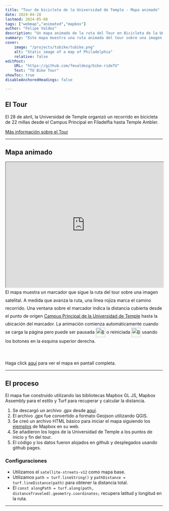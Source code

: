 ```yaml
---
title: "Tour de bicicleta de la Universidad de Temple - Mapa animado"
date: 2024-04-28
lastmod: 2024-05-08
tags: ["webmap","animated","mapbox"]
author: "Felipe Valdez"
description: "Un mapa animado de la ruta del Tour en Bicicleta de la Universidad de Temple 2024" 
summary: "Este mapa muestra una ruta animada del tour sobre una imagen satelital. La ventana emergente sobre el marcador muestra la distancia recorrida" 
cover:
    image: "/projects/tubike/tubike.png"
    alt: "Static image of a map of Philadelphia"
    relative: false
editPost:
    URL: "https://github.com/fmvaldezg/bike-rideTU"
    Text: "TU Bike Tour"
showToc: true
disableAnchoredHeadings: false

---
```


## El Tour

El 28 de abril, la Universidad de Temple organizó un recorrido en bicicleta de 22 millas desde el Campus Principal en Filadelfia hasta Temple Ambler.

[Más información sobre el Tour](https://ambler.temple.edu/community/temple-university-bike-tour)

---

## Mapa animado

<iframe
  src="https://fmvaldezg.github.io/bike-rideTU/"
  style="width:100%; height:400px;"
></iframe>



<div style="line-height: 1.8;">
El mapa muestra un marcador que sigue la ruta del tour sobre una imagen satelital. A medida que avanza la ruta, una línea rojiza marca el camino recorrido. Una ventana sobre el marcador indica la distancia cubierta desde el punto de origen <a href="https://www.temple.edu/">Campus Principal de la Universidad de Temple</a> hasta la ubicación del marcador. La animación comienza automáticamente cuando se carga la página pero puede ser pausada <img src="/projects/tubike/play.png" alt="Botón de Pausa" style="display:inline; width:30px; height:auto; vertical-align: middle;"> o reiniciada <img src="/projects/tubike/rest.png" alt="Botón de Reinicio" style="display:inline; width:30px; height:auto; vertical-align: middle;"> usando los botones en la esquina superior derecha.
</div>





<br></br>
Haga click [aquí](https://fmvaldezg.github.io/bike-rideTU/) para ver el mapa en pantall completa.


---

## El proceso

El mapa fue construido utilizando las bibliotecas Mapbox GL JS, Mapbox Assembly para el estilo y Turf para recuperar y calcular la distancia.

1. Se descargó un archivo .gpx desde [aquí](https://web.archive.org/web/20240416173144/https://www.mapmyride.com/routes/view/5385860881).
2. El archivo .gpx fue convertido a formato Geojson utilizando QGIS.
3. Se creó un archivo HTML básico para iniciar el mapa siguiendo los [ejemplos](https://docs.mapbox.com/mapbox-gl-js/example/) de Mapbox en su web.
4. Se añadieron los logos de la Universidad de Temple a los puntos de inicio y fin del tour.
5. El código y los datos fueron alojados en github y desplegados usando github pages.

### Configuraciones

+ Utilizamos el `satellite-streets-v12` como mapa base.
+ Utilizamos `path = turf.lineString()` y `pathDistance = turf.lineDistance(path)` para obtener la distancia total.
+ El `const alongPath = turf.along(path, distanceTraveled).geometry.coordinates;` recupera latitud y longitud en la ruta.



---





